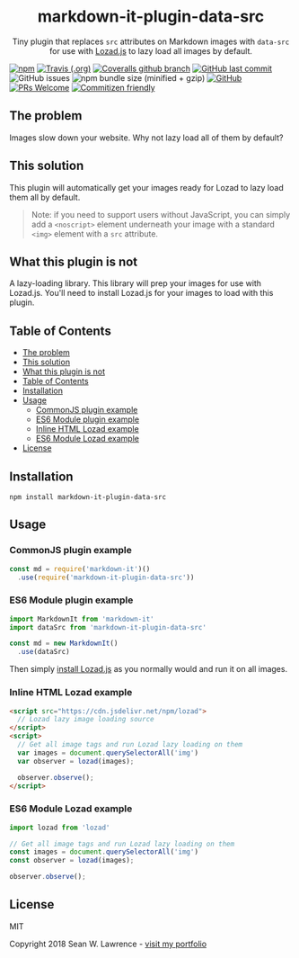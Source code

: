 <div align="center">
<h1>markdown-it-plugin-data-src</h1>

<p>Tiny plugin that replaces <code>src</code> attributes on Markdown images with <code>data-src</code> for use with <a href="https://github.com/ApoorvSaxena/lozad.js" title="Lozad.js library">Lozad.js</a> to lazy load all images by default.</p>
</div>

[![npm](https://img.shields.io/npm/v/markdown-it-plugin-data-src.svg?style=flat-square&colorB=blue)](https://www.npmjs.com/package/markdown-it-plugin-data-src)
[![Travis (.org)](https://img.shields.io/travis/seanWLawrence/markdown-it-plugin-data-src.svg?style=flat-square)](https://travis-ci.org/seanWLawrence/markdown-it-plugin-data-src)
[![Coveralls github branch](https://img.shields.io/coveralls/github/seanWLawrence/markdown-it-plugin-data-src/master.svg?style=flat-square&colorB=brightgreen)](https://coveralls.io/github/seanWLawrence/markdown-it-plugin-data-src)
[![GitHub last commit](https://img.shields.io/github/last-commit/seanwlawrence/markdown-it-plugin-data-src.svg?style=flat-square)](https://github.com/seanwlawrence/markdown-it-plugin-data-src/commits/master)
![GitHub issues](https://img.shields.io/github/issues-raw/seanwlawrence/markdown-it-plugin-data-src.svg?style=flat-square)
![npm bundle size (minified + gzip)](https://img.shields.io/bundlephobia/minzip/markdown-it-plugin-data-src.svg?style=flat-square)
[![GitHub](https://img.shields.io/github/license/seanwlawrence/markdown-it-plugin-data-src.svg?style=flat-square)](https://github.com/seanWLawrence/markdown-it-plugin-data-src/blob/master/LICENSE.md)
[![PRs Welcome](https://img.shields.io/badge/PRs-welcome-brightgreen.svg?style=flat-square)](http://makeapullrequest.com)
[![Commitizen friendly](https://img.shields.io/badge/commitizen-friendly-blue.svg?style=flat-square)](http://commitizen.github.io/cz-cli/)

## The problem

Images slow down your website. Why not lazy load all of them by default?

## This solution

This plugin will automatically get your images ready for Lozad to lazy load them all by default.

> Note: if you need to support users without JavaScript, you can simply add a `<noscript>` element underneath your image with a standard `<img>` element with a `src` attribute.  

## What this plugin is not

A lazy-loading library. This library will prep your images for use with Lozad.js. You'll need to install Lozad.js for your images to load with this plugin.

## Table of Contents

- [The problem](#the-problem)
- [This solution](#this-solution)
- [What this plugin is not](#what-this-plugin-is-not)
- [Table of Contents](#table-of-contents)
- [Installation](#installation)
- [Usage](#usage)
  - [CommonJS plugin example](#commonjs-plugin-example)
  - [ES6 Module plugin example](#es6-module-plugin-example)
  - [Inline HTML Lozad example](#inline-html-lozad-example)
  - [ES6 Module Lozad example](#es6-module-lozad-example)
- [License](#license)

## Installation

`npm install markdown-it-plugin-data-src`

## Usage

### CommonJS plugin example

```javascript
const md = require('markdown-it')()
  .use(require('markdown-it-plugin-data-src'))
```

### ES6 Module plugin example

```javascript
import MarkdownIt from 'markdown-it'
import dataSrc from 'markdown-it-plugin-data-src'

const md = new MarkdownIt()
  .use(dataSrc)
```

Then simply [install Lozad.js](https://github.com/ApoorvSaxena/lozad.js) as you normally would and run it on all images.

### Inline HTML Lozad example

```html
<script src="https://cdn.jsdelivr.net/npm/lozad">
  // Lozad lazy image loading source
</script>
<script>
  // Get all image tags and run Lozad lazy loading on them
  var images = document.querySelectorAll('img')
  var observer = lozad(images);

  observer.observe();
</script>
```

### ES6 Module Lozad example

```javascript
import lozad from 'lozad'

// Get all image tags and run Lozad lazy loading on them
const images = document.querySelectorAll('img')
const observer = lozad(images);

observer.observe();
```

## License

MIT

Copyright 2018 Sean W. Lawrence - [visit my portfolio](https://swl.netlify.com)